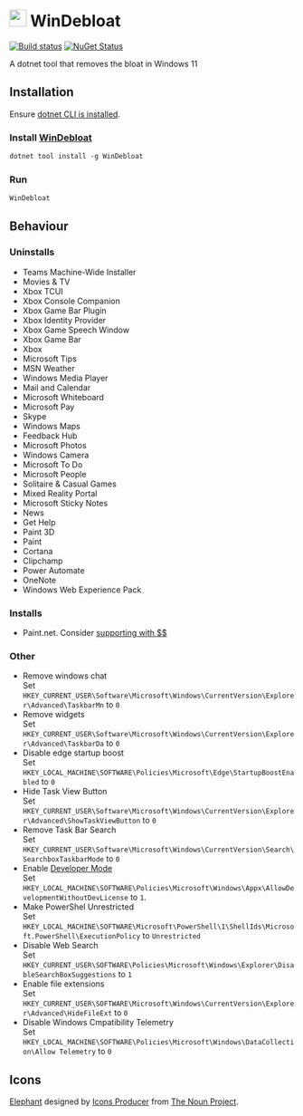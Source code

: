 # <img src="/src/icon.png" height="30px"> WinDebloat

[![Build status](https://ci.appveyor.com/api/projects/status/0kb6mmg47arsjw3x/branch/main?svg=true)](https://ci.appveyor.com/project/SimonCropp/WinDebloat)
[![NuGet Status](https://img.shields.io/nuget/v/WinDebloat.svg)](https://www.nuget.org/packages/WinDebloat/)

A dotnet tool that removes the bloat in Windows 11


## Installation

Ensure [dotnet CLI is installed](https://docs.microsoft.com/en-us/dotnet/core/tools/).


### Install [WinDebloat](https://nuget.org/packages/WinDebloat/)

```ps
dotnet tool install -g WinDebloat
```


### Run

```ps
WinDebloat
```


## Behaviour


### Uninstalls

 * Teams Machine-Wide Installer
 * Movies & TV
 * Xbox TCUI
 * Xbox Console Companion
 * Xbox Game Bar Plugin
 * Xbox Identity Provider
 * Xbox Game Speech Window
 * Xbox Game Bar
 * Xbox
 * Microsoft Tips
 * MSN Weather
 * Windows Media Player
 * Mail and Calendar
 * Microsoft Whiteboard
 * Microsoft Pay
 * Skype
 * Windows Maps
 * Feedback Hub
 * Microsoft Photos
 * Windows Camera
 * Microsoft To Do
 * Microsoft People
 * Solitaire & Casual Games
 * Mixed Reality Portal
 * Microsoft Sticky Notes
 * News
 * Get Help
 * Paint 3D
 * Paint
 * Cortana
 * Clipchamp
 * Power Automate
 * OneNote
 * Windows Web Experience Pack


### Installs

 * Paint.net. Consider [supporting with $$](https://www.getpaint.net/donate.html)


### Other

* Remove windows chat<br>
  Set `HKEY_CURRENT_USER\Software\Microsoft\Windows\CurrentVersion\Explorer\Advanced\TaskbarMn` to `0`
* Remove widgets<br>
  Set `HKEY_CURRENT_USER\Software\Microsoft\Windows\CurrentVersion\Explorer\Advanced\TaskbarDa` to `0`
* Disable edge startup boost<br>
  Set `HKEY_LOCAL_MACHINE\SOFTWARE\Policies\Microsoft\Edge\StartupBoostEnabled` to `0`
* Hide Task View Button<br>
  Set `HKEY_CURRENT_USER\Software\Microsoft\Windows\CurrentVersion\Explorer\Advanced\ShowTaskViewButton` to `0`
* Remove Task Bar Search<br>
  Set `HKEY_CURRENT_USER\Software\Microsoft\Windows\CurrentVersion\Search\SearchboxTaskbarMode` to `0`
* Enable [Developer Mode](https://learn.microsoft.com/en-us/windows/apps/get-started/enable-your-device-for-development)<br>
  Set `HKEY_LOCAL_MACHINE\SOFTWARE\Policies\Microsoft\Windows\Appx\AllowDevelopmentWithoutDevLicense` to `1`.
* Make PowerShel Unrestricted<br>
  Set `HKEY_LOCAL_MACHINE\SOFTWARE\Microsoft\PowerShell\1\ShellIds\Microsoft.PowerShell\ExecutionPolicy` to `Unrestricted`
* Disable Web Search<br>
  Set `HKEY_CURRENT_USER\SOFTWARE\Policies\Microsoft\Windows\Explorer\DisableSearchBoxSuggestions` to `1`
* Enable file extensions<br>
  Set `HKEY_CURRENT_USER\SOFTWARE\Microsoft\Windows\CurrentVersion\Explorer\Advanced\HideFileExt` to `0`
* Disable Windows Cmpatibility Telemetry<br>
  Set `HKEY_LOCAL_MACHINE\SOFTWARE\Policies\Microsoft\Windows\DataCollection\Allow Telemetry` to `0`


## Icons

[Elephant](https://thenounproject.com/icon/elephant-face-1557798/) designed by [Icons Producer](https://thenounproject.com/iconsproducer/) from [The Noun Project](https://thenounproject.com).